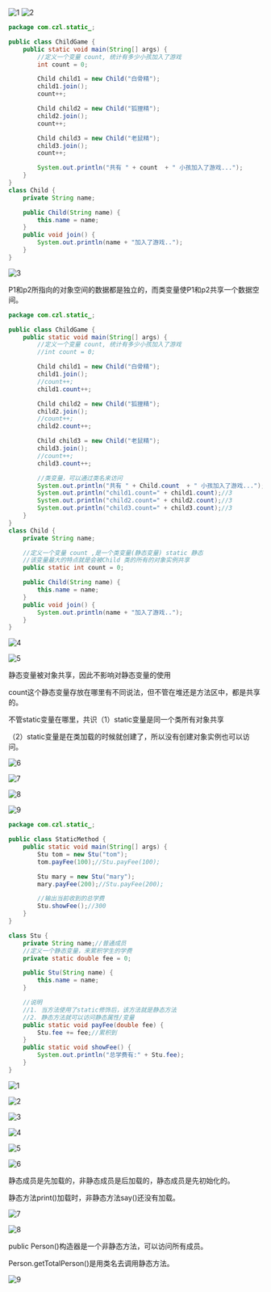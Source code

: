 ![1](../notes-images/202403082335115.png) 
![2](../notes-images/202403082336296.png) 

```java
package com.czl.static_;

public class ChildGame {
    public static void main(String[] args) {
        //定义一个变量 count, 统计有多少小孩加入了游戏
        int count = 0;

        Child child1 = new Child("白骨精");
        child1.join();
        count++;

        Child child2 = new Child("狐狸精");
        child2.join();
        count++;

        Child child3 = new Child("老鼠精");
        child3.join();
        count++;

        System.out.println("共有 " + count  + " 小孩加入了游戏...");
    }
}
class Child {
    private String name;

    public Child(String name) {
        this.name = name;
    }
    public void join() {
        System.out.println(name + "加入了游戏..");
    }
}
```



![3](../notes-images/202403082337022.png) 

P1和p2所指向的对象空间的数据都是独立的，而类变量使P1和p2共享一个数据空间。

```java
package com.czl.static_;

public class ChildGame {
    public static void main(String[] args) {
        //定义一个变量 count, 统计有多少小孩加入了游戏
        //int count = 0;

        Child child1 = new Child("白骨精");
        child1.join();
        //count++;
        child1.count++;

        Child child2 = new Child("狐狸精");
        child2.join();
        //count++;
        child2.count++;

        Child child3 = new Child("老鼠精");
        child3.join();
        //count++;
        child3.count++;

        //类变量，可以通过类名来访问
        System.out.println("共有 " + Child.count  + " 小孩加入了游戏...");//3
        System.out.println("child1.count=" + child1.count);//3
        System.out.println("child2.count=" + child2.count);//3
        System.out.println("child3.count=" + child3.count);//3
    }
}
class Child {
    private String name;

    //定义一个变量 count ,是一个类变量(静态变量) static 静态
    //该变量最大的特点就是会被Child 类的所有的对象实例共享
    public static int count = 0;

    public Child(String name) {
        this.name = name;
    }
    public void join() {
        System.out.println(name + "加入了游戏..");
    }
}
```



![4](../notes-images/202403082340844.png) 

![5](../notes-images/202403082340868.png) 

静态变量被对象共享，因此不影响对静态变量的使用

count这个静态变量存放在哪里有不同说法，但不管在堆还是方法区中，都是共享的。

不管static变量在哪里，共识（1）static变量是同一个类所有对象共享

（2）static变量是在类加载的时候就创建了，所以没有创建对象实例也可以访问。



![6](../notes-images/202403082343100.png) 



![7](../notes-images/202403082343916.png) 

![8](../notes-images/202403082343502.png) 



![9](../notes-images/202403082343635.png) 

```java
package com.czl.static_;

public class StaticMethod {
    public static void main(String[] args) {
        Stu tom = new Stu("tom");
        tom.payFee(100);//Stu.payFee(100);

        Stu mary = new Stu("mary");
        mary.payFee(200);//Stu.payFee(200);

        //输出当前收到的总学费
        Stu.showFee();//300
    }
}

class Stu {
    private String name;//普通成员
    //定义一个静态变量，来累积学生的学费
    private static double fee = 0;

    public Stu(String name) {
        this.name = name;
    }

    //说明
    //1. 当方法使用了static修饰后，该方法就是静态方法
    //2. 静态方法就可以访问静态属性/变量
    public static void payFee(double fee) {
        Stu.fee += fee;//累积到
    }
    public static void showFee() {
        System.out.println("总学费有:" + Stu.fee);
    }
}
```



![1](../notes-images/202403082345620.png) 

![2](../notes-images/202403082346860.png) 



![3](../notes-images/202403082346280.png) 

![4](../notes-images/202403082346111.png) 

![5](../notes-images/202403082346427.png) 

![6](../notes-images/202403082346646.png) 

静态成员是先加载的，非静态成员是后加载的，静态成员是先初始化的。

静态方法print()加载时，非静态方法say()还没有加载。



![7](../notes-images/202403082347945.png) 

![8](../notes-images/202403082347252.png) 

public Person()构造器是一个非静态方法，可以访问所有成员。

Person.getTotalPerson()是用类名去调用静态方法。



![9](../notes-images/202403082347468.png) 